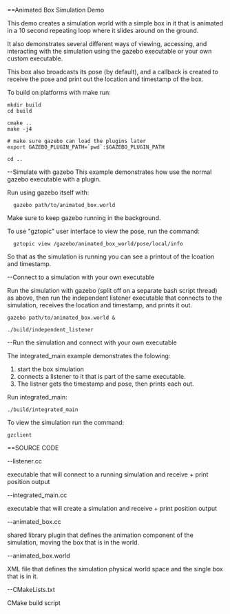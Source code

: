 
==Animated Box Simulation Demo

This demo creates a simulation world
with a simple box in it that is animated
in a 10 second repeating loop where it slides 
around on the ground.

It also demonstrates several different ways of viewing,
accessing, and interacting with the simulation using
the gazebo executable or your own custom executable.

This box also broadcasts its pose (by default),
and a callback is created to receive the pose
and print out the location and timestamp of the box.


To build on platforms with make run:

    mkdir build
    cd build

    cmake ..
    make -j4
        
    # make sure gazebo can load the plugins later
    export GAZEBO_PLUGIN_PATH=`pwd`:$GAZEBO_PLUGIN_PATH
    
    cd ..



--Simulate with gazebo
This example demonstrates how use the normal 
gazebo executable with a plugin.

Run using gazebo itself with:

      gazebo path/to/animated_box.world

Make sure to keep gazebo running in the background.

To use "gztopic" user interface to view the pose, run the command:

      gztopic view /gazebo/animated_box_world/pose/local/info
  
So that as the simulation is running you can see a 
printout of the lcoation and timestamp.


--Connect to a simulation with your own executable

Run the simulation with gazebo (split off on a separate bash script thread)
as above, then run the independent listener executable that
connects to the simulation, receives the location and timestamp,
and prints it out.
 
    gazebo path/to/animated_box.world &
      
    ./build/independent_listener


--Run the simulation and connect with your own executable

The integrated_main example demonstrates the folowing:

1. start the box simulation 
2. connects a listener to it that is part of the same executable. 
3. The listner gets the timestamp and pose, then prints each out.

Run integrated_main:
   
    ./build/integrated_main


To view the simulation run the command:

    gzclient


==SOURCE CODE

--listener.cc

  executable that will connect to a running simulation and receive + print position output
  
--integrated_main.cc

  executable that will create a simulation and receive + print position output

--animated_box.cc

  shared library plugin that defines the animation component of the simulation, moving the box that is in the world.
  

--animated_box.world

  XML file that defines the simulation physical world space and the single box that is in it.

--CMakeLists.txt
  
  CMake build script
